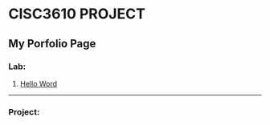 # CISC3610 PROJECT
## My Porfolio Page

### Lab:
1. [Hello Word](CISC3610/index.html)





_______________________________________________
### Project:
